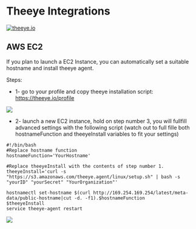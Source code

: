 # Theeye Integrations

[![theeye.io](https://theeye.io/img/logo2.png)](https://theeye.io/en/index.html)

## AWS EC2

If you plan to launch a EC2 Instance, you can automatically set a suitable hostname and install theeye agent.

Steps:

  * 1- go to your profile and copy theeye installation script: https://theeye.io/profile

![](/images/theeye-agentInstallation.png)


  * 2- launch a new EC2 instance, hold on step number 3, you will fullfill advanced settings with the following script (watch out to full fille both hostnameFunction and theeyeInstall variables to fit your settings)

```
#!/bin/bash
#Replace hostname function
hostnameFunction='YourHostname'

#Replace theeyeInstall with the contents of step number 1.
theeyeInstall='curl -s "https://s3.amazonaws.com/theeye.agent/linux/setup.sh" | bash -s "yourID" "yourSecret" "YourOrganization"'

hostnamectl set-hostname $(curl http://169.254.169.254/latest/meta-data/public-hostname|cut -d. -f1).$hostnameFunction
$theeyeInstall
service theeye-agent restart
```


![](/images/advancedLaunch.png)
